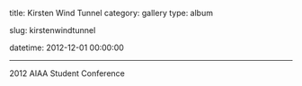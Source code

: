 title: Kirsten Wind Tunnel
category: gallery
type: album

slug: kirstenwindtunnel

datetime: 2012-12-01 00:00:00

---

2012 AIAA Student Conference
